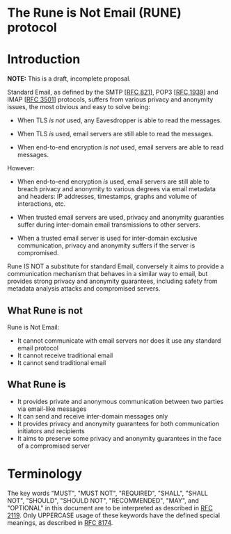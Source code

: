# The Rune is Not Email (RUNE) protocol

# Introduction

**NOTE:** This is a draft, incomplete proposal.

Standard Email, as defined by the SMTP [[RFC
821](https://datatracker.ietf.org/doc/html/rfc821)], POP3 [[RFC
1939](https://datatracker.ietf.org/doc/html/rfc1939)] and IMAP [[RFC
3501](https://datatracker.ietf.org/doc/html/rfc3501)] protocols, suffers from
various privacy and anonymity issues, the most obvious and easy to solve being:

- When TLS *is not* used, any Eavesdropper is able to read the messages.

- When TLS *is* used, email servers are still able to read the messages.

- When end-to-end encryption *is not* used, email servers are able to read
  messages.

However:

- When end-to-end encryption *is* used, email servers are still able to breach
  privacy and anonymity to various degrees via email metadata and headers: IP
  addresses, timestamps, graphs and volume of interactions, etc.

- When trusted email servers are used, privacy and anonymity guaranties suffer
  during inter-domain email transmissions to other servers.

- When a trusted email server is used for inter-domain exclusive communication,
  privacy and anonymity suffers if the server is compromised.


Rune IS NOT a substitute for standard Email, conversely it aims to provide a
communication mechanism that behaves in a similar way to email, but provides
strong privacy and anonymity guarantees, including safety from metadata analysis
attacks and compromised servers.


## What Rune is not

Rune is Not Email:

- It cannot communicate with email servers nor does it use any standard email
  protocol
- It cannot receive traditional email
- It cannot send traditional email

## What Rune is

- It provides private and anonymous communication between two parties via
  email-like messages
- It can send and receive inter-domain messages only
- It provides privacy and anonymity guarantees for both communication initiators
  and recipients
- It aims to preserve some privacy and anonymity guarantees in the face of a
  compromised server


# Terminology

The key words "MUST", "MUST NOT", "REQUIRED", "SHALL", "SHALL NOT", "SHOULD",
"SHOULD NOT", "RECOMMENDED",  "MAY", and "OPTIONAL" in this document are to be
interpreted as described in [RFC
2119](https://datatracker.ietf.org/doc/html/rfc2119). Only UPPERCASE usage of
these keywords have the defined special meanings, as described in
[RFC 8174](https://datatracker.ietf.org/doc/html/rfc8174).
